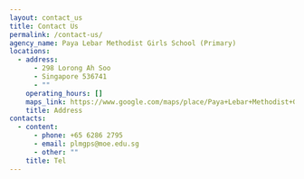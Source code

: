 ```yaml
---
layout: contact_us
title: Contact Us
permalink: /contact-us/
agency_name: Paya Lebar Methodist Girls School (Primary)
locations:
  - address:
      - 298 Lorong Ah Soo
      - Singapore 536741
      - ""
    operating_hours: []
    maps_link: https://www.google.com/maps/place/Paya+Lebar+Methodist+Girls'+School+(Primary)/@1.3504673,103.8826446,17z/data=!3m1!4b1!4m6!3m5!1s0x31da17bbde199c45:0x29d25692c3a5bf9b!8m2!3d1.3504619!4d103.8852195!16s%2Fm%2F02ptv17?entry=ttu
    title: Address
contacts:
  - content:
      - phone: +65 6286 2795
      - email: plmgps@moe.edu.sg
      - other: ""
    title: Tel
---
```

